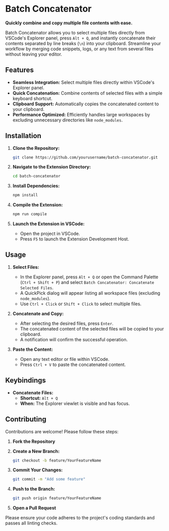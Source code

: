 # Batch Concatenator

**Quickly combine and copy multiple file contents with ease.**

Batch Concatenator allows you to select multiple files directly from VSCode's Explorer panel, press `Alt + Q`, and instantly concatenate their contents separated by line breaks (`\n`) into your clipboard. Streamline your workflow by merging code snippets, logs, or any text from several files without leaving your editor.

## Features

- **Seamless Integration:** Select multiple files directly within VSCode's Explorer panel.
- **Quick Concatenation:** Combine contents of selected files with a simple keyboard shortcut.
- **Clipboard Support:** Automatically copies the concatenated content to your clipboard.
- **Performance Optimized:** Efficiently handles large workspaces by excluding unnecessary directories like `node_modules`.

## Installation

1. **Clone the Repository:**

   ```bash
   git clone https://github.com/yourusername/batch-concatenator.git
   ```

2. **Navigate to the Extension Directory:**

   ```bash
   cd batch-concatenator
   ```

3. **Install Dependencies:**

   ```bash
   npm install
   ```

4. **Compile the Extension:**

   ```bash
   npm run compile
   ```

5. **Launch the Extension in VSCode:**

   - Open the project in VSCode.
   - Press `F5` to launch the Extension Development Host.

## Usage

1. **Select Files:**

   - In the Explorer panel, press `Alt + Q` or open the Command Palette (`Ctrl + Shift + P`) and select `Batch Concatenator: Concatenate Selected Files`.
   - A QuickPick dialog will appear listing all workspace files (excluding `node_modules`).
   - Use `Ctrl + Click` or `Shift + Click` to select multiple files.

2. **Concatenate and Copy:**

   - After selecting the desired files, press `Enter`.
   - The concatenated content of the selected files will be copied to your clipboard.
   - A notification will confirm the successful operation.

3. **Paste the Content:**

   - Open any text editor or file within VSCode.
   - Press `Ctrl + V` to paste the concatenated content.

## Keybindings

- **Concatenate Files:**
  - **Shortcut:** `Alt + Q`
  - **When:** The Explorer viewlet is visible and has focus.

## Contributing

Contributions are welcome! Please follow these steps:

1. **Fork the Repository**
2. **Create a New Branch:**

   ```bash
   git checkout -b feature/YourFeatureName
   ```

3. **Commit Your Changes:**

   ```bash
   git commit -m "Add some feature"
   ```

4. **Push to the Branch:**

   ```bash
   git push origin feature/YourFeatureName
   ```

5. **Open a Pull Request**

Please ensure your code adheres to the project's coding standards and passes all linting checks.
